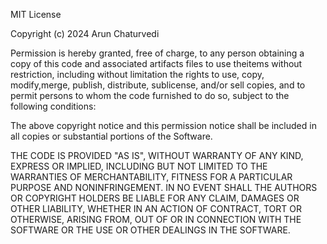 MIT License

Copyright (c) 2024 Arun Chaturvedi

Permission is hereby granted, free of charge, to any person obtaining a copy of 
this code and associated artifacts files to use  theitems  without restriction, 
including without limitation the rights to use, copy, modify,merge, publish, 
distribute, sublicense, and/or sell copies, and to permit persons to whom the
code furnished to do so, subject to the following conditions:

The above copyright notice and this permission notice shall be included in all
copies or substantial portions of the Software.

THE CODE IS PROVIDED "AS IS", WITHOUT WARRANTY OF ANY KIND, EXPRESS OR
IMPLIED, INCLUDING BUT NOT LIMITED TO THE WARRANTIES OF MERCHANTABILITY,
FITNESS FOR A PARTICULAR PURPOSE AND NONINFRINGEMENT. IN NO EVENT SHALL THE
AUTHORS OR COPYRIGHT HOLDERS BE LIABLE FOR ANY CLAIM, DAMAGES OR OTHER
LIABILITY, WHETHER IN AN ACTION OF CONTRACT, TORT OR OTHERWISE, ARISING FROM,
OUT OF OR IN CONNECTION WITH THE SOFTWARE OR THE USE OR OTHER DEALINGS IN THE
SOFTWARE.
